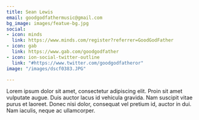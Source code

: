 ```yaml
---
title: Sean Lewis
email: goodgodfathermusic@gmail.com
bg_image: images/featue-bg.jpg
social:
- icon: minds
  link: https://www.minds.com/register?referrer=GoodGodFather
- icon: gab
  link: https://www.gab.com/goodgodfather
- icon: ion-social-twitter-outline
  link: "#https://www.twitter.com/goodgodfatheror"
image: "/images/dscf0383.JPG"

---
```

Lorem ipsum dolor sit amet, consectetur adipiscing elit. Proin sit amet vulputate augue. Duis auctor lacus id vehicula gravida. Nam suscipit vitae purus et laoreet.
Donec nisi dolor, consequat vel pretium id, auctor in dui. Nam iaculis, neque ac ullamcorper.